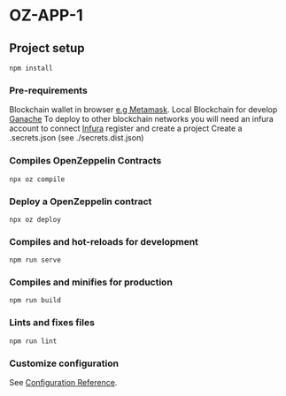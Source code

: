 # OZ-APP-1

## Project setup
```
npm install
```

### Pre-requirements
Blockchain wallet in browser [e.g Metamask](https://metamask.io/).
Local Blockchain for develop [Ganache](https://www.trufflesuite.com/ganache)
To deploy to other blockchain networks you will need an infura account to connect
[Infura](https://infura.io/) register and create a project
Create a .secrets.json (see ./secrets.dist.json)

### Compiles OpenZeppelin Contracts
```
npx oz compile
```

### Deploy a OpenZeppelin contract
```
npx oz deploy
```

### Compiles and hot-reloads for development
```
npm run serve
```

### Compiles and minifies for production
```
npm run build
```

### Lints and fixes files
```
npm run lint
```

### Customize configuration
See [Configuration Reference](https://cli.vuejs.org/config/).
